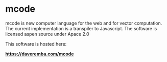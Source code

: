 # mcode
mcode is new computer language for the web and for vector computation.  The current implementation is a transpiler to Javascript.  The software is licensed aspen source under Apace 2.0

This software is hosted here:

**<https://daveremba.com/mcode>**

